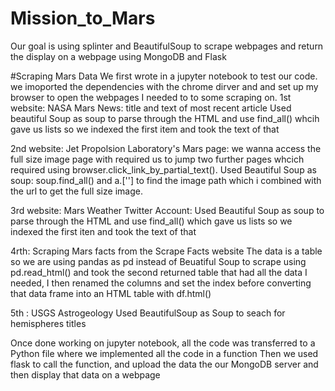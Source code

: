 # Mission_to_Mars
Our goal is using splinter and BeautifulSoup to scrape webpages and return the display on a webpage using MongoDB and Flask

#Scraping Mars Data
We first wrote in a jupyter notebook to test our code. 
we imoported the dependencies with the chrome dirver and and set up my browser to open the webpages I needed to to some scraping on.
1st website:
NASA Mars News: title and text of most recent article
Used beautiful Soup as soup to parse through the HTML and use find_all() whcih gave us lists so we indexed the first item and took the text of that

2nd website:
Jet Propolsion Laboratory's Mars page:
we wanna access the full size image page with required us to jump two further pages whcich required using browser.click_link_by_partial_text().
Used Beautiful Soup as soup: soup.find_all() and a.[''] to find the image path which i combined with the url to get the full size image.

3rd website:
Mars Weather Twitter Account:
Used Beautiful Soup as soup to parse through the HTML and use find_all() which gave us lists so we indexed the first iten and took the text of that

4rth:
Scraping Mars facts from the Scrape Facts website
The data is a table so we are using pandas as pd instead of Beuatiful Soup to scrape using pd.read_html() and took the second returned table that had all the data I needed, I then renamed the columns and set the index before converting that data frame into an HTML table with df.html()

5th :
USGS Astrogeology
Used BeautifulSoup as Soup to seach for hemispheres titles

Once done working on jupyter notebook, all the code was transferred to a Python file where we implemented  all the code in a function 
Then we used flask to call the function, and upload the data the our MongoDB server and then display that data on a webpage
                                                     
